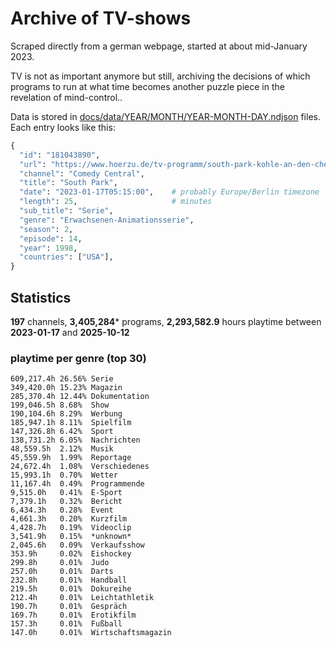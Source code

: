 # Archive of TV-shows

Scraped directly from a german webpage, started at about mid-January 2023.

TV is not as important anymore but still, archiving the decisions of which programs to run at what time
becomes another puzzle piece in the revelation of mind-control.. 

Data is stored in [docs/data/YEAR/MONTH/YEAR-MONTH-DAY.ndjson](docs/data/) files. 
Each entry looks like this:

```python
{
  "id": "181043890", 
  "url": "https://www.hoerzu.de/tv-programm/south-park-kohle-an-den-chefkoch/bid_181043890/", 
  "channel": "Comedy Central", 
  "title": "South Park", 
  "date": "2023-01-17T05:15:00",    # probably Europe/Berlin timezone 
  "length": 25,                     # minutes 
  "sub_title": "Serie", 
  "genre": "Erwachsenen-Animationsserie", 
  "season": 2, 
  "episode": 14, 
  "year": 1998, 
  "countries": ["USA"],
}
```

## Statistics

**197** channels, **3,405,284*** programs, **2,293,582.9** hours playtime between **2023-01-17** and **2025-10-12**


### playtime per genre (top 30)

    609,217.4h 26.56% Serie
    349,420.0h 15.23% Magazin
    285,370.4h 12.44% Dokumentation
    199,046.5h 8.68%  Show
    190,104.6h 8.29%  Werbung
    185,947.1h 8.11%  Spielfilm
    147,326.8h 6.42%  Sport
    138,731.2h 6.05%  Nachrichten
    48,559.5h  2.12%  Musik
    45,559.9h  1.99%  Reportage
    24,672.4h  1.08%  Verschiedenes
    15,993.1h  0.70%  Wetter
    11,167.4h  0.49%  Programmende
    9,515.0h   0.41%  E-Sport
    7,379.1h   0.32%  Bericht
    6,434.3h   0.28%  Event
    4,661.3h   0.20%  Kurzfilm
    4,428.7h   0.19%  Videoclip
    3,541.9h   0.15%  *unknown*
    2,045.6h   0.09%  Verkaufsshow
    353.9h     0.02%  Eishockey
    299.8h     0.01%  Judo
    257.0h     0.01%  Darts
    232.8h     0.01%  Handball
    219.5h     0.01%  Dokureihe
    212.4h     0.01%  Leichtathletik
    190.7h     0.01%  Gespräch
    169.7h     0.01%  Erotikfilm
    157.3h     0.01%  Fußball
    147.0h     0.01%  Wirtschaftsmagazin
